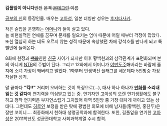 **김풀잎이 아니다**<del>반전</del> <del>본격 [몬데그린](%EB%AA%AC%EB%8D%B0%EA%B7%B8%EB%A6%B0.md) 이름</del>

[공부의 신](%EA%B3%B5%EB%B6%80%EC%9D%98%20%EC%8B%A0.md)의 등장인물. 배우는
[고아성](%EA%B3%A0%EC%95%84%EC%84%B1.md), 일본 더빙판 성우는 [후지타사키](%ED%9B%84%EC%A7%80%ED%83%80%20%EC%82%AC%ED%82%A4.md).

작은 술집을 운영하는 [어머니](%EC%96%B4%EB%A8%B8%EB%8B%88.md)와 둘이 살고 있다.  
늘 비현실적인 연애를 꿈꾸며 문제를 일으키는 엄마 때문에 어릴 때부터 걱정이 많았다. 또한 열심히 하는 데도 오르지 않는 성적 때문에
속상했던 차에 강석호를 만나게 되고 특별반에 들어온다.

8화에 현정과 <del>[백합](%EB%B0%B1%ED%95%A9.md)</del>친한
[친구](%EC%B9%9C%EA%B5%AC.md) 사이가 되지만 이후 황백현과의 삼각관계가 표면화되며 본의 아니게
[NTR](NTR.md)의 주범이 된다. 그리고 12화에서 어머니가
[야반도주](%EC%95%BC%EB%B0%98%EB%8F%84%EC%A3%BC.md)해버리는 바람에 졸지에 소녀 가장이 돼버리고
말았다. 1화부터 인생역전 플래그를 세운데다 5인방중 가장 착실한 성격.

말 끝마다 **"킥!!"** 거리며 오버하는 것이 특징으로(…), 대사 하나 하나가
**[만화](%EB%A7%8C%ED%99%94.md)를 소리내 읽는 것 같다**며 연기력을 의심받고 있는 중. 연기자인 고아성의 오랜
연기생활에도 불구하고 정작 연기력은 부자연스럽기 그지없어 아역 5인방 중 가장 대차게 까이고 있는 상태다. 그런데도
[히로인](%ED%9E%88%EB%A1%9C%EC%9D%B8.md) 보정을 받은 탓에 평범한 외모에 비해 남자들(황백현, 홍찬두)은
잘만 꼬이니…. 최종화에서 천하대 생명공학과에 합격한다. 또한, 길풀잎을 연기한
[고아성](%EA%B3%A0%EC%95%84%EC%84%B1.md)은 2011학년도 성균관대학교 사회과학계열 수시 합격.

